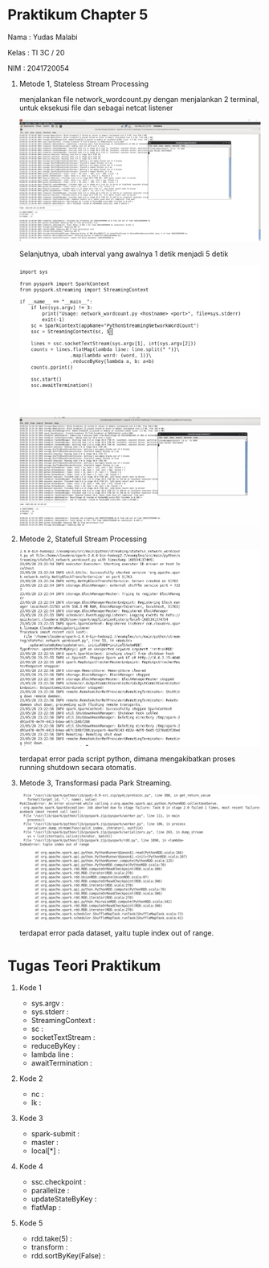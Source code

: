 # Praktikum Chapter 5

Nama : Yudas Malabi

Kelas : TI 3C / 20

NIM : 2041720054

1. Metode 1, Stateless Stream Processing

    menjalankan file network_wordcount.py dengan menjalankan 2 terminal, untuk eksekusi file dan sebagai netcat listener

    ![](img/metode_1_3.png)

    Selanjutnya, ubah interval yang awalnya 1 detik menjadi 5 detik

    ![](img/metode_1_2.png)

    ![](img/metode_1.png)

2. Metode 2, Statefull Stream Processing

    ![](img/metode_2.png)

    terdapat error pada script python, dimana mengakibatkan proses running shutdown secara otomatis.

3. Metode 3, Transformasi pada Park Streaming.

    ![](img/metode_3.png)

    terdapat error pada dataset, yaitu tuple index out of range.


# Tugas Teori Praktikum

1. Kode 1
    * sys.argv :
    * sys.stderr :
    * StreamingContext :
    * sc :
    * socketTextStream :
    * reduceByKey :
    * lambda line :
    * awaitTermination :
2. Kode 2
    * nc :
    * lk :
3. Kode 3
    * spark-submit :
    * master :
    * local[*] : 

4. Kode 4
    * ssc.checkpoint : 
    * parallelize :
    * updateStateByKey :
    * flatMap :
5. Kode 5
    * rdd.take(5) : 
    * transform : 
    * rdd.sortByKey(False) : 